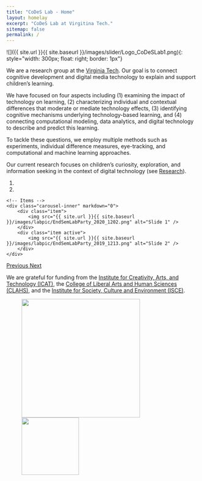 ```yaml
---
title: "CoDeS Lab - Home"
layout: homelay
excerpt: "CoDeS Lab at Virgitina Tech."
sitemap: false
permalink: /
---
```


![]({{ site.url }}{{ site.baseurl }}/images/slider/Logo_CoDeSLab1.png){: style="width: 300px; float: right; border: 1px"}

We are a research group at the [Virginia Tech](https://vt.edu/). Our goal is to connect cognitive development and digital media technology to explain and support children’s learning.

<!--<figure>
<img src="{{ site.url }}{{ site.baseurl }}/images/slider/Logo_CoDeSLab1.png" width="50%">
</figure>-->

We have focused on four aspects including (1) examining the impact of technology on learning, (2) characterizing individual and contextual differences that moderate or mediate technology effects, (3) identifying cognitive mechanisms underlying technology-based learning, and (4) connecting computational modeling, data analytics, and digital technology to describe and predict this learning.

To tackle these questions, we employ multiple methods such as experiments, individual difference measures, eye-tracking, and computational and machine learning approaches.

Our current research focuses on children’s curiosity, exploration, and information seeking in the context of digital technology (see [Research](http://kchoi.org/research/)).

 
<div markdown="0" id="carousel" class="carousel slide" data-ride="carousel" data-interval="5000" data-pause="hover" >
    <!-- Menu -->
    <ol class="carousel-indicators">
        <li data-target="#carousel" data-slide-to="0" class="active"></li>
        <li data-target="#carousel" data-slide-to="1"></li>
    </ol>

    <!-- Items -->
    <div class="carousel-inner" markdown="0">
        <div class="item">
            <img src="{{ site.url }}{{ site.baseurl }}/images/labpic/EndSemLabParty_2020_1202.png" alt="Slide 1" />
        </div>        
        <div class="item active">
            <img src="{{ site.url }}{{ site.baseurl }}/images/labpic/EndSemLabParty_2019_1213.png" alt="Slide 2" />
        </div>        
    </div> 
  <a class="left carousel-control" href="#carousel" role="button" data-slide="prev">
    <span class="glyphicon glyphicon-chevron-left" aria-hidden="true"></span>
    <span class="sr-only">Previous</span>
  </a>
  <a class="right carousel-control" href="#carousel" role="button" data-slide="next">
    <span class="glyphicon glyphicon-chevron-right" aria-hidden="true"></span>
    <span class="sr-only">Next</span>
  </a>  
  
</div>


We are grateful for funding from the [Institute for Creativity, Arts, and Technology (ICAT)](https://icat.vt.edu/), the [College of Liberal Arts and Human Sciences (CLAHS)](https://liberalarts.vt.edu/), and the [Institute for Society, Culture and Environment (ISCE)](https://www.isce.vt.edu/).

<figure class="fourth">
  <!--img src="//www.assets.cms.vt.edu/images/Standard/Standard_RGB.svg" style="width: 130px"-->
  <a href="https://icat.vt.edu/" target="_blank">
  <img src="{{ site.url }}{{ site.baseurl }}/images/logopic/Logo_ICAT.png" style="width: 310px">
  </a>
  <a href="https://liberalarts.vt.edu/" target="_blank">
  <img src="{{ site.url }}{{ site.baseurl }}/images/logopic/Logo_CLAHS.png" style="width: 150px">
  </a>
</figure>

